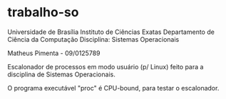 trabalho-so
===========

Universidade de Brasília
Instituto de Ciências Exatas
Departamento de Ciência da Computação
Disciplina: Sistemas Operacionais

Matheus Pimenta - 09/0125789

Escalonador de processos em modo usuário (p/ Linux) feito para a disciplina de Sistemas Operacionais.

O programa executável "proc" é CPU-bound, para testar o escalonador.
